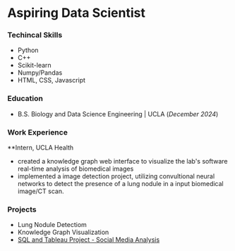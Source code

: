 # Aspiring Data Scientist 

### Techincal Skills 
- Python
- C++
- Scikit-learn
- Numpy/Pandas
- HTML, CSS, Javascript

### Education 
- B.S. Biology and Data Science Engineering | UCLA (_December 2024_)

### Work Experience 
**Intern, UCLA Health 
- created a knowledge graph web interface to visualize the lab's software real-time analysis of biomedical images
- implemented a image detection project, utilizing convultional neural networks to detect the presence of a lung nodule in a input biomedical image/CT scan.

### Projects
- Lung Nodule Detectiom
- Knowledge Graph Visualization
- [SQL and Tableau Project - Social Media Analysis](SQL%20and%20Tableau%20Project%20-%20Social%20Media%20Analysis%2060d7bb99e2a9402595be826255cc761b.md)


  

  
